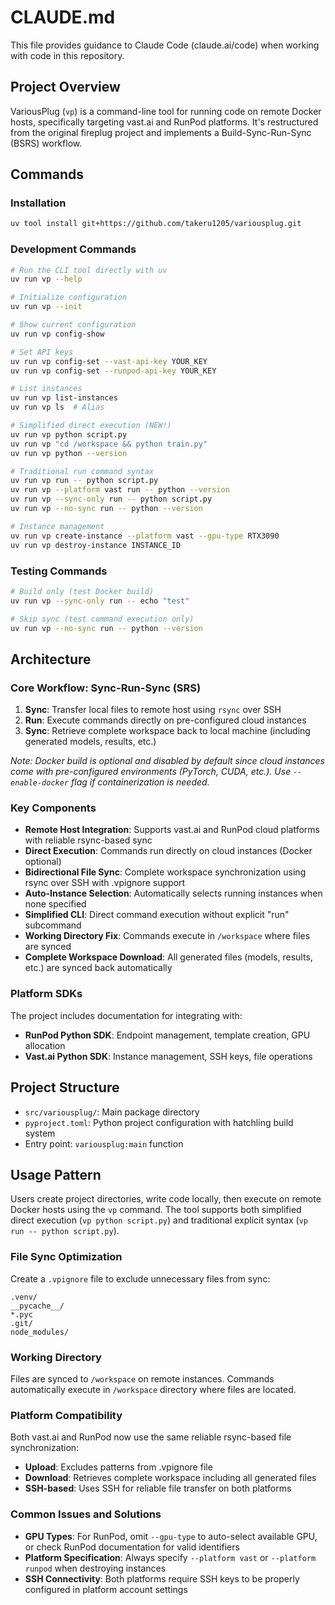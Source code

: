 # CLAUDE.md

This file provides guidance to Claude Code (claude.ai/code) when working with code in this repository.

## Project Overview

VariousPlug (`vp`) is a command-line tool for running code on remote Docker hosts, specifically targeting vast.ai and RunPod platforms. It's restructured from the original fireplug project and implements a Build-Sync-Run-Sync (BSRS) workflow.

## Commands

### Installation
```bash
uv tool install git+https://github.com/takeru1205/variousplug.git
```

### Development Commands
```bash
# Run the CLI tool directly with uv
uv run vp --help

# Initialize configuration
uv run vp --init

# Show current configuration
uv run vp config-show

# Set API keys
uv run vp config-set --vast-api-key YOUR_KEY
uv run vp config-set --runpod-api-key YOUR_KEY

# List instances
uv run vp list-instances
uv run vp ls  # Alias

# Simplified direct execution (NEW!)
uv run vp python script.py
uv run vp "cd /workspace && python train.py"
uv run vp python --version

# Traditional run command syntax
uv run vp run -- python script.py
uv run vp --platform vast run -- python --version
uv run vp --sync-only run -- python script.py
uv run vp --no-sync run -- python --version

# Instance management  
uv run vp create-instance --platform vast --gpu-type RTX3090
uv run vp destroy-instance INSTANCE_ID
```

### Testing Commands
```bash
# Build only (test Docker build)
uv run vp --sync-only run -- echo "test"

# Skip sync (test command execution only)
uv run vp --no-sync run -- python --version
```

## Architecture

### Core Workflow: Sync-Run-Sync (SRS)
1. **Sync**: Transfer local files to remote host using `rsync` over SSH
2. **Run**: Execute commands directly on pre-configured cloud instances
3. **Sync**: Retrieve complete workspace back to local machine (including generated models, results, etc.)

*Note: Docker build is optional and disabled by default since cloud instances come with pre-configured environments (PyTorch, CUDA, etc.). Use `--enable-docker` flag if containerization is needed.*

### Key Components
- **Remote Host Integration**: Supports vast.ai and RunPod cloud platforms with reliable rsync-based sync
- **Direct Execution**: Commands run directly on cloud instances (Docker optional)
- **Bidirectional File Sync**: Complete workspace synchronization using rsync over SSH with .vpignore support
- **Auto-Instance Selection**: Automatically selects running instances when none specified
- **Simplified CLI**: Direct command execution without explicit "run" subcommand
- **Working Directory Fix**: Commands execute in `/workspace` where files are synced
- **Complete Workspace Download**: All generated files (models, results, etc.) are synced back automatically

### Platform SDKs
The project includes documentation for integrating with:
- **RunPod Python SDK**: Endpoint management, template creation, GPU allocation
- **Vast.ai Python SDK**: Instance management, SSH keys, file operations

## Project Structure
- `src/variousplug/`: Main package directory
- `pyproject.toml`: Python project configuration with hatchling build system
- Entry point: `variousplug:main` function

## Usage Pattern
Users create project directories, write code locally, then execute on remote Docker hosts using the `vp` command. The tool supports both simplified direct execution (`vp python script.py`) and traditional explicit syntax (`vp run -- python script.py`).

### File Sync Optimization
Create a `.vpignore` file to exclude unnecessary files from sync:
```
.venv/
__pycache__/
*.pyc
.git/
node_modules/
```

### Working Directory
Files are synced to `/workspace` on remote instances. Commands automatically execute in `/workspace` directory where files are located.

### Platform Compatibility
Both vast.ai and RunPod now use the same reliable rsync-based file synchronization:
- **Upload**: Excludes patterns from .vpignore file
- **Download**: Retrieves complete workspace including all generated files
- **SSH-based**: Uses SSH for reliable file transfer on both platforms

### Common Issues and Solutions
- **GPU Types**: For RunPod, omit `--gpu-type` to auto-select available GPU, or check RunPod documentation for valid identifiers
- **Platform Specification**: Always specify `--platform vast` or `--platform runpod` when destroying instances
- **SSH Connectivity**: Both platforms require SSH keys to be properly configured in platform account settings